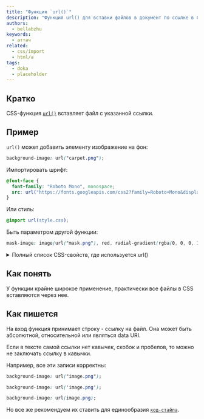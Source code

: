 ```yaml
---
title: "Функция `url()`"
description: "Функция url() для вставки файлов в документ по ссылке в CSS"
authors:
  - bellabzhu
keywords:
  - аттач
related:
  - css/import
  - html/a
tags:
  - doka
  - placeholder
---
```


## Кратко

CSS-функция [`url()`](https://developer.mozilla.org/en-US/docs/Web/CSS/url) вставляет файл с указанной ссылки. 

## Пример

`url()` может добавить элементу изображение на фон:

```css
background-image: url("carpet.png");
```

Импортировать шрифт:
```css
@font-face {
  font-family: "Roboto Mono", monospace;
  src: url("https://fonts.googleapis.com/css2?family=Roboto+Mono&display=swap");
}
```

Или стиль:

```css
@import url(style.css);
```

Быть параметром другой функции:

```css
mask-image: image(url("mask.png"), red, radial-gradient(rgba(0, 0, 0, 1.0), transparent));
```


<details>
  <summary>Полный список CSS-свойств, где используется url()</summary>

- background;
- background-image;
- border;
- border-image;
- border-image-source;
- content;
- cursor;
- filter;
- list-style;
- list-style-image;
- mask;
- mask-image;
- offset-path;
- src как часть @font-face;
- @counter-style/symbol;

</details>

## Как понять

У функции крайне широкое применение, практически все файлы в CSS вставляются через нее. 

## Как пишется

На вход функция принимает строку - ссылку на файл. Она может быть абсолютной, относительной или являться data URI. 

Если в тексте самой ссылки нет кавычек, скобок и пробелов, то можно не заключать ссылку в кавычки. 

Например, все эти записи корректны:

```css
background-image: url("image.png");
```

```css
background-image: url('image.png');
```

```css
background-image: url(image.png);
```

Но все же рекомендуем их ставить для единообразия [`код-стайла`](/js/code-style/).